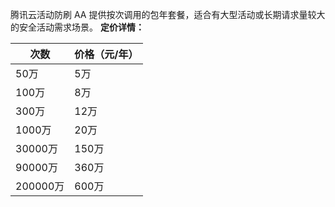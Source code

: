 腾讯云活动防刷 AA 提供按次调用的包年套餐，适合有大型活动或长期请求量较大的安全活动需求场景。
**定价详情：**

|次数                |        价格（元/年）|
|-|-|
|50万               |         5万|
|100万              |        8万|
|300万              |        12万|
|1000万            |         20万|
|30000万           |        150万|
|90000万           |        360万|
|200000万          |       600万|

